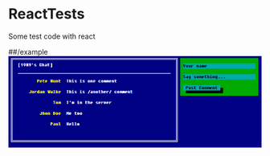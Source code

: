 # ReactTests
Some test code with react

##/example
<img src="https://raw.githubusercontent.com/emoreno911/ReactTests/master/example/screenshot.png">
